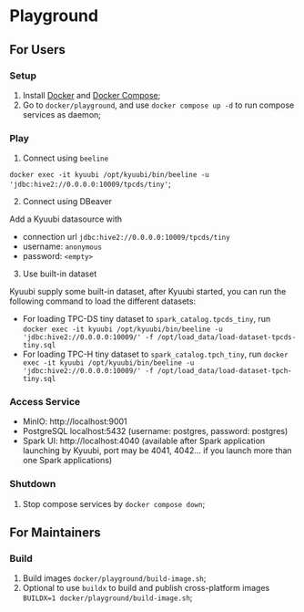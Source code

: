 Playground
==========

## For Users

### Setup

1. Install [Docker](https://docs.docker.com/get-docker/) and [Docker Compose](https://docs.docker.com/compose/);
2. Go to `docker/playground`, and use `docker compose up -d` to run compose services as daemon;

### Play

1. Connect using `beeline`

`docker exec -it kyuubi /opt/kyuubi/bin/beeline -u 'jdbc:hive2://0.0.0.0:10009/tpcds/tiny'`;

2. Connect using DBeaver

Add a Kyuubi datasource with

- connection url `jdbc:hive2://0.0.0.0:10009/tpcds/tiny`
- username: `anonymous`
- password: `<empty>`

3. Use built-in dataset

Kyuubi supply some built-in dataset, after Kyuubi started, you can run the following command to load the different datasets:

- For loading TPC-DS tiny dataset to `spark_catalog.tpcds_tiny`, run `docker exec -it kyuubi /opt/kyuubi/bin/beeline -u 'jdbc:hive2://0.0.0.0:10009/' -f /opt/load_data/load-dataset-tpcds-tiny.sql`
- For loading TPC-H  tiny dataset to `spark_catalog.tpch_tiny`,  run `docker exec -it kyuubi /opt/kyuubi/bin/beeline -u 'jdbc:hive2://0.0.0.0:10009/' -f /opt/load_data/load-dataset-tpch-tiny.sql`

### Access Service

- MinIO: http://localhost:9001
- PostgreSQL localhost:5432 (username: postgres, password: postgres)
- Spark UI: http://localhost:4040 (available after Spark application launching by Kyuubi, port may be 4041, 4042... if you launch more than one Spark applications)

### Shutdown

1. Stop compose services by `docker compose down`;

## For Maintainers

### Build

1. Build images `docker/playground/build-image.sh`;
2. Optional to use `buildx` to build and publish cross-platform images `BUILDX=1 docker/playground/build-image.sh`;


